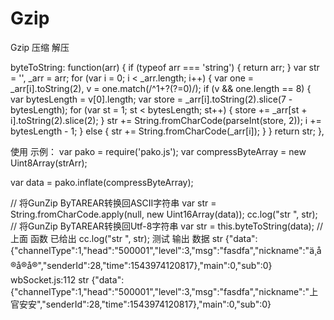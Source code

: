 # Gzip
Gzip 压缩 解压


byteToString: function(arr) {
    if (typeof arr === 'string') {
        return arr;
    }
    var str = '',
        _arr = arr;
    for (var i = 0; i < _arr.length; i++) {
        var one = _arr[i].toString(2),
            v = one.match(/^1+?(?=0)/);
        if (v && one.length == 8) {
            var bytesLength = v[0].length;
            var store = _arr[i].toString(2).slice(7 - bytesLength);
            for (var st = 1; st < bytesLength; st++) {
                store += _arr[st + i].toString(2).slice(2);
            }
            str += String.fromCharCode(parseInt(store, 2));
            i += bytesLength - 1;
        } else {
            str += String.fromCharCode(_arr[i]);
        }
    }
    return str;
},

使用 示例：
var pako = require('pako.js');
var compressByteArray = new Uint8Array(strArr);


var data = pako.inflate(compressByteArray);

// 将GunZip ByTAREAR转换回ASCII字符串
var str = String.fromCharCode.apply(null, new Uint16Array(data));
cc.log("str    ", str);
// 将GunZip ByTAREAR转换回Utf-8字符串
var str = this.byteToString(data);  //  上面 函数 已给出
cc.log("str    ", str);
测试 输出 数据
str     {"data":{"channelType":1,"head":"500001","level":3,"msg":"fasdfa","nickname":"ä¸å®å®å®","senderId":28,"time":1543974120817},"main":0,"sub":0}
wbSocket.js:112 str {"data":{"channelType":1,"head":"500001","level":3,"msg":"fasdfa","nickname":"上官安安","senderId":28,"time":1543974120817},"main":0,"sub":0}

